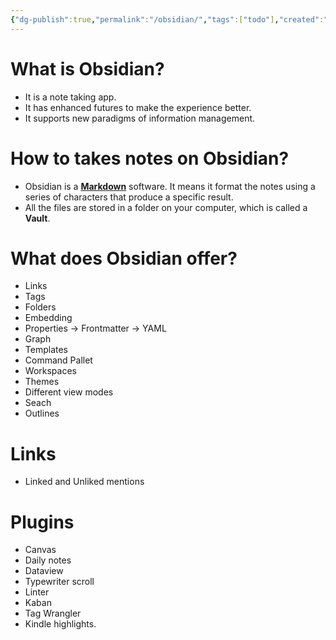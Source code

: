 ```yaml
---
{"dg-publish":true,"permalink":"/obsidian/","tags":["todo"],"created":"2024-06-28T12:58:10.000-04:00","updated":"2024-01-11T14:56:08.000-05:00"}
---
```



# What is Obsidian?

- It is a note taking app.
- It has enhanced futures to make the experience better.
- It supports new paradigms of information management.

# How to takes notes on Obsidian?

- Obsidian is a [**Markdown**](https://www.markdownguide.org/) software. It means it format the notes using a series of characters that produce a specific result.
- All the files are stored in a folder on your computer, which is called a **Vault**.

# What does Obsidian offer?

- Links
- Tags
- Folders
- Embedding
- Properties → Frontmatter → YAML
- Graph
- Templates
- Command Pallet
- Workspaces
- Themes
- Different view modes
- Seach
- Outlines

# Links

- Linked and Unliked mentions

# Plugins

- Canvas
- Daily notes
- Dataview
- Typewriter scroll
- Linter
- Kaban
- Tag Wrangler
- Kindle highlights. 
